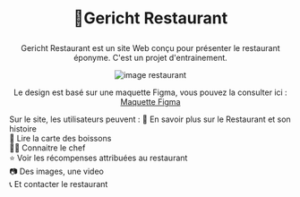 # <p align="center">:stew:Gericht Restaurant </p>
<p align="center">Gericht Restaurant est un site Web conçu pour présenter le restaurant éponyme. C'est un projet d'entrainement.</p>

<p align="center"><img src="https://camo.githubusercontent.com/a85a3ea6d2267b7f09f0b5f7be8944e0fdd2eeae0cf80dd8706649e89678e936/68747470733a2f2f692e6962622e636f2f356a78424b70772f696d6167652e706e67" alt="image restaurant" /> </p>








<p align="center">Le design est basé sur une maquette Figma, vous pouvez la consulter ici : 
<a href="https://www.figma.com/file/yvClSI9AZBRX8UaaGEByF3/Modern-UI%2FUX%3A-Gericht?node-id=0%3A1&t=KaZCRXVegjNNqHAa-0">Maquette Figma</a> </p>



Sur le site, les utilisateurs peuvent :
:convenience_store: En savoir plus sur le Restaurant et son histoire</br>
:scroll: Lire la carte des boissons</br>
:man_cook: Connaitre le chef</br>
:star: Voir les récompenses attribuées au restaurant</br>
:camera: Des images, une video</br>
:telephone_receiver: Et contacter le restaurant </br>


